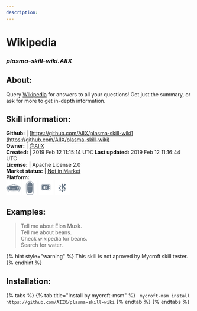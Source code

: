 ```yaml
--- 
description: 
---
```


# Wikipedia  
### _plasma-skill-wiki.AIIX_  
## About:  
Query [Wikipedia](https://www.wikipedia.org) for answers to all your questions!  Get just the
summary, or ask for more to get in-depth information.

## Skill information:  
**Github:** | [https://github.com/AIIX/plasma-skill-wiki](https://github.com/AIIX/plasma-skill-wiki)  
**Owner:** | [@AIIX](https://github.com/AIIX)  
**Created:** | 2019 Feb 12 11:15:14 UTC  **Last updated:** 2019 Feb 12 11:16:44 UTC  
**License:** | Apache License 2.0  
**Market status:** | [Not in Market](https://market.mycroft.ai/skill/)  
**Platform:**  
 ![](../.gitbook/assets/mark-1-icon.png)  ![](../.gitbook/assets/mark-2-icon.png)  ![](../.gitbook/assets/picroft-icon.png)  ![](../.gitbook/assets/kde.png)   
## Examples:  
> Tell me about Elon Musk.  
> Tell me about beans.  
> Check wikipedia for beans.  
> Search for water.  
  
{% hint style="warning" %}
This skill is not aproved by Mycroft skill tester.
{% endhint %}
    
## Installation:  
{% tabs %}
{% tab title="Install by mycroft-msm" %}
``` mycroft-msm install https://github.com/AIIX/plasma-skill-wiki```
{% endtab %}
  {% endtabs %}
  
